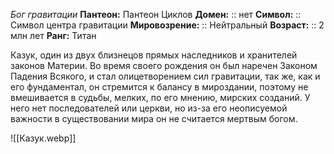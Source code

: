 *Бог гравитации*
**Пантеон:** Пантеон Циклов
**Домен:** :: нет
**Символ:**        :: Символ центра гравитации
**Мировозрение:**   :: Нейтральный
**Возраст:**     :: 2 млн лет
**Ранг:** Титан

Казук, один из двух близнецов прямых наследников и хранителей законов Материи. Во время своего рождения он был наречен Законом Падения Всякого, и стал олицетворением сил гравитации, так же, как и его фундаментал, он стремится к балансу в мироздании, поэтому не вмешивается в судьбы, мелких, по его мнению, мирских созданий. У него нет последователей или церкви, но из-за его неописуемой важности в существовании мира он не считается мертвым богом. 

![[Казук.webp]]